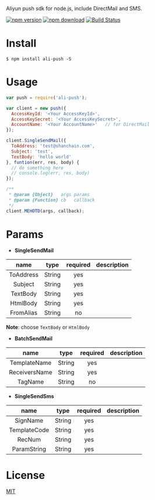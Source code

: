 Aliyun push sdk for node.js, include DirectMail and SMS.

[![npm version](http://img.shields.io/npm/v/ali-push.svg)](https://www.npmjs.com/package/ali-push)
[![npm download](http://img.shields.io/npm/dm/ali-push.svg)](https://www.npmjs.com/package/ali-push)
[![Build Status](https://travis-ci.org/ShanChain/aliyun-push.svg?branch=master)](https://travis-ci.org/ShanChain/aliyun-push)

# Install

  ```
  $ npm install ali-push -S
  ```

# Usage

  ```js
  var push = require('ali-push');

  var client = new push({
    AccessKeyId: '<Your AccessKeyId>',
    AccessKeySecret: '<Your AccessKeySecret>',
    AccountName: '<Your AccountName>'   // for DirectMail
  });

  client.SingleSendMail({
    ToAddress: 'test@shanchain.com',
    Subject: 'test',
    TextBody: 'hello world'
  }, funtion(err, res, body) {
    // do something here
    // console.log(err, res, body)
  });
  ```

  ```js
  /**
   * @param {Object}   args params
   * @param {Function} cb   callback
   */
  client.MEHOTD(args, callback);
  ```

# Params

  - **SingleSendMail**

  | name | type | required | description |
  | :---: | :---: | :---: | :---: |
  | ToAddress | String | yes |  |
  | Subject | String | yes |  |
  | TextBody | String | yes |  |
  | HtmlBody | String | yes |  |
  | FromAlias | String | no |  |

  **Note**: choose `TextBody` or `HtmlBody`

  - **BatchSendMail**

  | name | type | required | description |
  | :---: | :---: | :---: | :---: |
  | TemplateName | String | yes |  |
  | ReceiversName | String | yes |  |
  | TagName | String | no |  |


  - **SingleSendSms**

  | name | type | required | description |
  | :---: | :---: | :---: | :---: |
  | SignName | String | yes |  |
  | TemplateCode | String | yes |  |
  | RecNum | String | yes |  |
  | ParamString | String | yes |  |


# License

  [MIT](https://github.com/ShanChain/aliyun-push/blob/master/LICENSE)